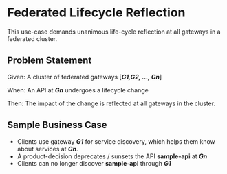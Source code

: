 Federated Lifecycle Reflection
===

This use-case demands unanimous life-cycle reflection at all gateways in a federated cluster.

Problem Statement
---

Given: A cluster of federated gateways [_**G1,G2, ..., Gn**_]

When: An API at **_Gn_** undergoes a lifecycle change

Then: The impact of the change is reflected at all gateways in the cluster.


Sample Business Case
---

- Clients use gateway **_G1_** for service discovery, which helps them know about services at **_Gn_**.
- A product-decision deprecates / sunsets the API **sample-api** at **_Gn_**
- Clients can no longer discover **sample-api** through **_G1_**
